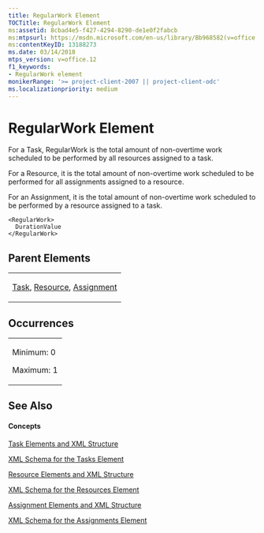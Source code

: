 ```yaml
---
title: RegularWork Element
TOCTitle: RegularWork Element
ms:assetid: 8cbad4e5-f427-4294-8290-de1e0f2fabcb
ms:mtpsurl: https://msdn.microsoft.com/en-us/library/Bb968582(v=office.12)
ms:contentKeyID: 13188273
ms.date: 03/14/2018
mtps_version: v=office.12
f1_keywords:
- RegularWork element
monikerRange: '>= project-client-2007 || project-client-odc'
ms.localizationpriority: medium
---
```


# RegularWork Element




For a Task, RegularWork is the total amount of non-overtime work scheduled to be performed by all resources assigned to a task.

For a Resource, it is the total amount of non-overtime work scheduled to be performed for all assignments assigned to a resource.

For an Assignment, it is the total amount of non-overtime work scheduled to be performed by a resource assigned to a task.

    <RegularWork>
      DurationValue
    </RegularWork>

## Parent Elements

<table>
<colgroup>
<col style="width: 100%" />
</colgroup>
<tbody>
<tr class="odd">
<td><p><a href="task-element.md">Task</a>, <a href="resource-element.md">Resource</a>, <a href="assignment-element.md">Assignment</a></p></td>
</tr>
</tbody>
</table>

## Occurrences

<table>
<colgroup>
<col style="width: 100%" />
</colgroup>
<tbody>
<tr class="odd">
<td><p>Minimum: 0</p>
<p>Maximum: 1</p></td>
</tr>
</tbody>
</table>

## See Also

#### Concepts

[Task Elements and XML Structure](task-elements-and-xml-structure.md)

[XML Schema for the Tasks Element](xml-schema-for-the-tasks-element.md)

[Resource Elements and XML Structure](resource-elements-and-xml-structure.md)

[XML Schema for the Resources Element](xml-schema-for-the-resources-element.md)

[Assignment Elements and XML Structure](assignment-elements-and-xml-structure.md)

[XML Schema for the Assignments Element](xml-schema-for-the-assignments-element.md)

